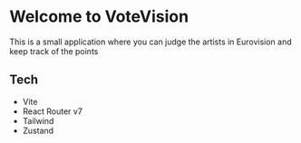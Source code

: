 # Welcome to VoteVision

This is a small application where you can judge the artists in Eurovision and keep track of the points

## Tech

- Vite
- React Router v7
- Tailwind
- Zustand
